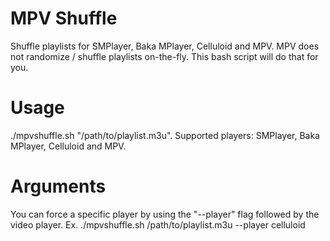 # MPV Shuffle
Shuffle playlists for SMPlayer, Baka MPlayer, Celluloid and MPV. 
MPV does not randomize / shuffle playlists on-the-fly. This bash script will do that for you.
# Usage
./mpvshuffle.sh "/path/to/playlist.m3u".
Supported players: SMPlayer, Baka MPlayer, Celluloid and MPV.
# Arguments
You can force a specific player by using the "--player" flag followed by the video player.
Ex. ./mpvshuffle.sh /path/to/playlist.m3u --player celluloid
